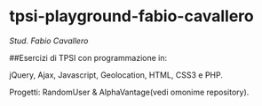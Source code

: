 # tpsi-playground-fabio-cavallero

_Stud. Fabio Cavallero_

##Esercizi di TPSI con programmazione in:

jQuery, Ajax, Javascript, Geolocation, HTML, CSS3 e PHP.

Progetti: RandomUser & AlphaVantage(vedi omonime repository).
